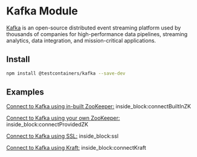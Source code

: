 # Kafka Module

[Kafka](https://kafka.apache.org/) is an open-source distributed event streaming platform used by thousands of companies for high-performance data pipelines, streaming analytics, data integration, and mission-critical applications.

## Install

```bash
npm install @testcontainers/kafka --save-dev
```

## Examples

<!--codeinclude-->
[Connect to Kafka using in-built ZooKeeper:](../../packages/modules/kafka/src/kafka-container.test.ts) inside_block:connectBuiltInZK
<!--/codeinclude-->

<!--codeinclude-->
[Connect to Kafka using your own ZooKeeper:](../../packages/modules/kafka/src/kafka-container.test.ts) inside_block:connectProvidedZK
<!--/codeinclude-->

<!--codeinclude-->
[Connect to Kafka using SSL:](../../packages/modules/kafka/src/kafka-container.test.ts) inside_block:ssl
<!--/codeinclude-->

<!--codeinclude-->
[Connect to Kafka using Kraft:](../../packages/modules/kafka/src/kafka-container.test.ts) inside_block:connectKraft
<!--/codeinclude-->
